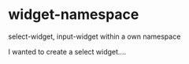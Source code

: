 # widget-namespace
select-widget, input-widget within a own namespace

<p>I wanted to create a select widget....</p>
